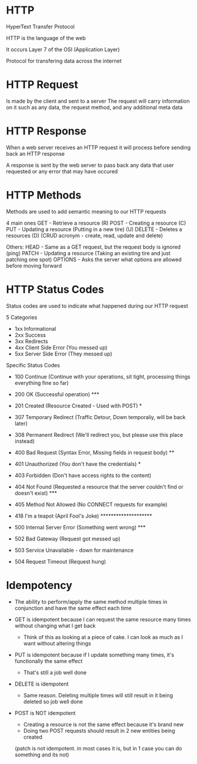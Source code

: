 # HTTP
HyperText Transfer Protocol

HTTP is the language of the web

It occurs Layer 7 of the OSI (Application Layer)

Protocol for transfering data across the internet


# HTTP Request
Is made by the client and sent to a server
The request will carry information on it such as any data, the request method, and any additional meta data

# HTTP Response
When a web server receives an HTTP request it will process before sending back an HTTP response

A response is sent by the web server to pass back any data that user requested or any error that may have occured

# HTTP Methods
Methods are used to add semantic meaning to our HTTP requests

4 main ones 
GET - Retrieve a resource (R)
POST - Creating a resource (C)
PUT - Updating a resource (Putting in a new tire) (U)
DELETE - Deletes a resources (D)
(CRUD acronym - create, read, update and delete)

Others:
HEAD - Same as a GET request, but the request body is ignored (ping) 
PATCH - Updating a resource (Taking an existing tire and just patching one spot)
OPTIONS - Asks the server what options are allowed before moving forward

# HTTP Status Codes
Status codes are used to indicate what happened during our HTTP request

5 Categories
- 1xx Informational 
- 2xx Success
- 3xx Redirects 
- 4xx Client Side Error (You messed up)
- 5xx Server Side Error (They messed up) 

Specific Status Codes
- 100 Continue (Continue with your operations, sit tight, processing things everything fine so far)
- 200 OK (Successful operation) *** 
- 201 Created (Resource Created - Used with POST) * 
- 307 Temporary Redirect (Traffic Detour, Down temporaliy, will be back later) 
- 308 Permanent Redirect (We'll redirect you, but please use this place instead)

- 400 Bad Request (Syntax Error, Missing fields in request body) ** 
- 401 Unauthorized (You don't have the credentials) * 
- 403 Forbidden (Don't have access rights to the content) 
- 404 Not Found (Requested a resource that the server couldn't find or doesn't exist) *** 
- 405 Method Not Allowed (No CONNECT requests for example) 
- 418 I'm a teapot (April Fool's Joke) ********************
- 500 Internal Server Error (Something went wrong) *** 
- 502 Bad Gateway (Request got messed up) 
- 503 Service Unavailable - down for maintenance 
- 504 Request Timeout (Request hung)

# Idempotency
- The ability to perform/apply the same method multiple times in conjunction and have the same effect each time
- GET is idempotent because I can request the same resource many times without changing what I get back
  - Think of this as looking at a piece of cake. I can look as much as I want without altering things
- PUT is idempotent because if I update something many times, it's functionally the same effect
    - That's still a job well done
- DELETE is idempotent
  - Same reason. Deleting multiple times will still result in it being deleted so job well done
- POST is NOT idempotent
  - Creating a resource is not the same effect because it's brand new
  - Doing two POST requests should result in 2 new entities being created

  (patch is not idempotent. in most cases it is, but in 1 case you can do something and its not)